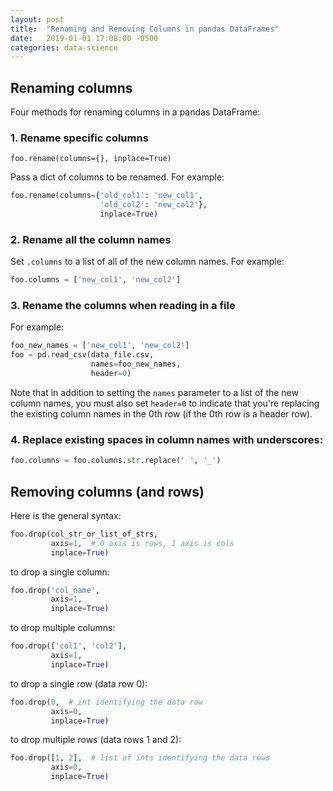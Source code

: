 ```yaml
---
layout: post
title:  "Renaming and Removing Columns in pandas DataFrames"
date:   2019-01-01 17:08:00 -0500
categories: data-science
---
```

## Renaming columns
Four methods for renaming columns in a pandas DataFrame:

### 1. Rename specific columns
 
`foo.rename(columns={}, inplace=True)`

Pass a dict of columns to be renamed. For example:

```python
foo.rename(columns={'old_col1': 'new_col1',
                    'old_col2': 'new_col2'},
                    inplace=True)
```

### 2. Rename all the column names

Set `.columns` to a list of all of the new column names. For example:

```python
foo.columns = ['new_col1', 'new_col2']
```

### 3. Rename the columns when reading in a file

For example:

```python
foo_new_names = ['new_col1', 'new_col2']
foo = pd.read_csv(data_file.csv,
                  names=foo_new_names,
                  header=0)
```

Note that in addition to setting the `names` parameter to a list of the new 
column names, you must also set `header=0` to indicate that you're replacing 
the existing column names in the 0th row (if the 0th row is a header row).

### 4. Replace existing spaces in column names with underscores:

```python
foo.columns = foo.columns.str.replace(' ', '_')
```

## Removing columns (and rows)
Here is the general syntax:

```python
foo.drop(col_str_or_list_of_strs,
         axis=1,  # 0 axis is rows, 1 axis is cols
         inplace=True)
```

to drop a single column:

```python
foo.drop('col_name',
         axis=1,
         inplace=True)
```

to drop multiple columns:

```python
foo.drop(['col1', 'col2'],
         axis=1,
         inplace=True)
```

to drop a single row (data row 0):

```python
foo.drop(0,  # int identifying the data row
         axis=0,
         inplace=True)
```

to drop multiple rows (data rows 1 and 2):

```python
foo.drop([1, 2],  # list of ints identifying the data rows
         axis=0,
         inplace=True)
```